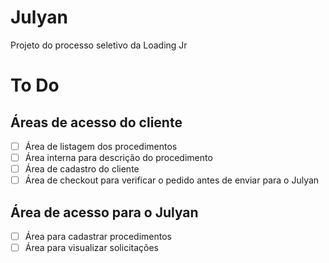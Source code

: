 # Julyan
Projeto do processo seletivo da Loading Jr

# To Do

## Áreas de acesso do cliente

- [ ] Área de listagem dos procedimentos  
- [ ] Área interna para descrição do procedimento  
- [ ] Área de cadastro do cliente  
- [ ] Área de checkout para verificar o pedido antes de enviar para o Julyan  

## Área de acesso para o Julyan

- [ ] Área para cadastrar procedimentos  
- [ ] Área para visualizar solicitações  

